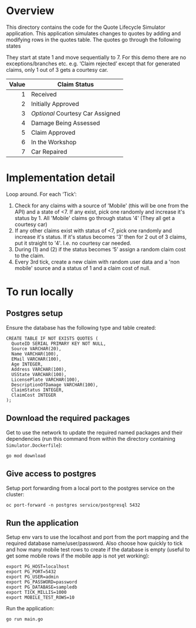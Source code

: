 # Overview
This directory contains the code for the Quote Lifecycle Simulator application.
This application simulates changes to quotes by adding and modifying rows in
the quotes table. The quotes go through the following states


They start at state 1 and move sequentially to 7. For this demo there are no exceptions/branches etc.
e.g. ‘Claim rejected’ except that for generated claims, only 1 out of 3 gets a
courtesy car.

Value | Claim Status
-----:| ------------
1     | Received
2     | Initially Approved
3     | *Optional* Courtesy Car Assigned
4     | Damage Being Assessed
5     | Claim Approved
6     | In the Workshop
7     | Car Repaired

# Implementation detail
Loop around. For each ‘Tick’:
1. Check for any claims with a source of 'Mobile' (this will be one from the API) and a state of <7. If any exist, pick one randomly and increase it's status by 1. All 'Mobile' claims go through status '4' (They all get a courtesy car)
2. If any other claims exist with status of <7, pick one randomly and increase it's status. If it's status becomes '3' then for 2 out of 3 claims, put it straight to '4'. I.e. no courtesy car needed.
3. During (1) and (2) if the status becomes ‘5’ assign a random claim cost to the claim.
4. Every 3rd tick, create a new claim with random user data and a 'non mobile' source and a status of 1 and a claim cost of null.

# To run locally
## Postgres setup
Ensure the database has the following type and table created:
```
CREATE TABLE IF NOT EXISTS QUOTES (
  QuoteID SERIAL PRIMARY KEY NOT NULL,
  Source VARCHAR(20),
  Name VARCHAR(100),
  EMail VARCHAR(100),
  Age INTEGER,
  Address VARCHAR(100),
  USState VARCHAR(100),
  LicensePlate VARCHAR(100),
  DescriptionOfDamage VARCHAR(100),
  ClaimStatus INTEGER,
  ClaimCost INTEGER
);
```

## Download the required packages
Get to use the network to update the required named packages and their dependencies (run this command from within the directory containing `Simulator.Dockerfile`):
```
go mod download
```

## Give access to postgres
Setup port forwarding from a local port to the postgres service on the cluster:
```
oc port-forward -n postgres service/postgresql 5432
```
## Run the application
Setup env vars to use the localhost and port from the port mapping and the required database name/user/password. Also choose how quickly to tick and how many mobile test rows to create if the database is empty (useful to get some mobile rows if the mobile app is not yet working):
```
export PG_HOST=localhost
export PG_PORT=5432
export PG_USER=admin
export PG_PASSWORD=password
export PG_DATABASE=sampledb
export TICK_MILLIS=1000
export MOBILE_TEST_ROWS=10
```
Run the application:
```
go run main.go
```
